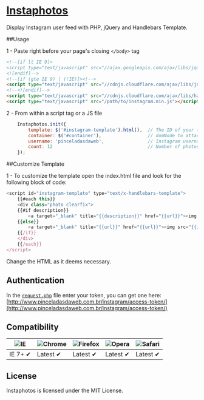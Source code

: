 [Instaphotos](http://www.pinceladasdaweb.com.br/blog/uploads/instaphotos/)
=================

Display Instagram user feed with PHP, jQuery and Handlebars Template.

##Usage

1 - Paste right before your page's closing `</body>` tag
```html
<!--[if lt IE 9]>
<script type="text/javascript" src="//ajax.googleapis.com/ajax/libs/jquery/1.11.1/jquery.min.js"></script>
<![endif]-->
<!--[if (gte IE 9) | (!IE)]><!-->
<script type="text/javascript" src="//cdnjs.cloudflare.com/ajax/libs/jquery/2.1.1/jquery.min.js"></script>
<!--<![endif]-->
<script type="text/javascript" src="//cdnjs.cloudflare.com/ajax/libs/handlebars.js/2.0.0/handlebars.min.js"></script>
<script type="text/javascript" src="/path/to/instagram.min.js"></script>
```

2 - From within a script tag or a JS file
```javascript
	Instaphotos.init({
    	template: $('#instagram-template').html(),	// The ID of your template
    	container: $('#container'),					// domNode to attach to
    	username: 'pinceladasdaweb',				// Instagram username
    	count: 12									// Number of photos to display, default 12
	});
```

##Customize Template

1 - To customize the template open the index.html file and look for the following block of code:

```javascript
<script id="instagram-template" type="text/x-handlebars-template">
    {{#each this}}
    <div class="photo clearfix">
	{{#if description}}
		<a target="_blank" title="{{description}}" href="{{url}}"><img src="{{image}}" alt="{{description}}"></a><span class="heart">{{likes}}</span>
	{{else}}
		<a target="_blank" title="{{url}}" href="{{url}}"><img src="{{image}}" alt="{{url}}"></a><span class="heart">{{likes}}</span>
	{{/if}}
	</div>
    {{/each}}
</script>
```

Change the HTML as it deems necessary.

## Authentication

In the [`request.php`](request.php) file enter your token, you can get one here: [http://www.pinceladasdaweb.com.br/instagram/access-token/](http://www.pinceladasdaweb.com.br/instagram/access-token/)

## Compatibility

![IE](https://cloud.githubusercontent.com/assets/398893/3528325/20373e76-078e-11e4-8e3a-1cb86cf506f0.png) | ![Chrome](https://cloud.githubusercontent.com/assets/398893/3528328/23bc7bc4-078e-11e4-8752-ba2809bf5cce.png) | ![Firefox](https://cloud.githubusercontent.com/assets/398893/3528329/26283ab0-078e-11e4-84d4-db2cf1009953.png) | ![Opera](https://cloud.githubusercontent.com/assets/398893/3528330/27ec9fa8-078e-11e4-95cb-709fd11dac16.png) | ![Safari](https://cloud.githubusercontent.com/assets/398893/3528331/29df8618-078e-11e4-8e3e-ed8ac738693f.png)
--- | --- | --- | --- | --- |
IE 7+ ✔ | Latest ✔ | Latest ✔ | Latest ✔ | Latest ✔ |

## License
Instaphotos is licensed under the MIT License.
